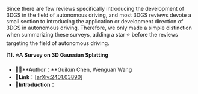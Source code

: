 Since there are few reviews specifically introducing the development of 3DGS in the field of autonomous driving, and most 3DGS reviews devote a small section to introducing the application or development direction of 3DGS in autonomous driving. Therefore, we only made a simple distinction when summarizing these surveys, adding a star ⭐ before the reviews targeting the field of autonomous driving.



**\[1]. ⭐A Survey on 3D Gaussian Splatting**

* 🧑‍🎓**Author：**Guikun Chen, Wenguan Wang
* 🔗**Link**：\[[arXiv:2401.03890](https://arxiv.org/abs/2401.03890)]
* 📖**Introduction：**
